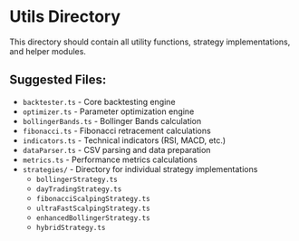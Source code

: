 # Utils Directory

This directory should contain all utility functions, strategy implementations, and helper modules.

## Suggested Files:

- `backtester.ts` - Core backtesting engine
- `optimizer.ts` - Parameter optimization engine
- `bollingerBands.ts` - Bollinger Bands calculation
- `fibonacci.ts` - Fibonacci retracement calculations
- `indicators.ts` - Technical indicators (RSI, MACD, etc.)
- `dataParser.ts` - CSV parsing and data preparation
- `metrics.ts` - Performance metrics calculations
- `strategies/` - Directory for individual strategy implementations
  - `bollingerStrategy.ts`
  - `dayTradingStrategy.ts`
  - `fibonacciScalpingStrategy.ts`
  - `ultraFastScalpingStrategy.ts`
  - `enhancedBollingerStrategy.ts`
  - `hybridStrategy.ts`